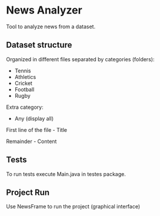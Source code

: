 # News Analyzer

Tool to analyze news from a dataset.

## Dataset structure

Organized in different files separated by categories (folders):

* Tennis 
* Athletics 
* Cricket 
* Football 
* Rugby

Extra category:
* Any (display all)

First line of the file - Title

Remainder - Content

## Tests 

To run tests execute Main.java in testes package.

## Project Run

Use NewsFrame to run the project (graphical interface)
